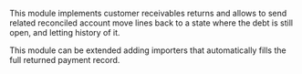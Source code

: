 This module implements customer receivables returns and allows to send
related reconciled account move lines back to a state where the debt is
still open, and letting history of it.

This module can be extended adding importers that automatically fills
the full returned payment record.
